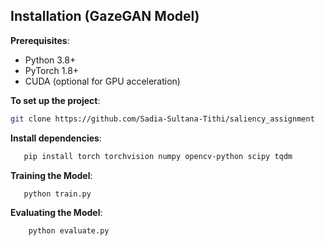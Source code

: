 ##  Installation (GazeGAN Model)
**Prerequisites**:
   - Python 3.8+
   - PyTorch 1.8+
   - CUDA (optional for GPU acceleration)
     
**To set up the project**:
```bash
git clone https://github.com/Sadia-Sultana-Tithi/saliency_assignment
```
**Install dependencies**:
```bash
   pip install torch torchvision numpy opencv-python scipy tqdm 
```
**Training the Model**:
```bash
   python train.py
```
**Evaluating the Model**:
```bash
    python evaluate.py
